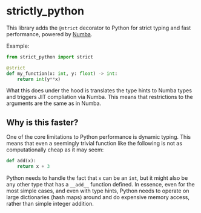 # strictly_python

This library adds the `@strict` decorator to Python for strict typing
and fast performance, powered by [Numba](https://numba.pydata.org/).

Example:
```python
from strict_python import strict

@strict
def my_function(x: int, y: float) -> int:
    return int(y**x)
```

What this does under the hood is translates the type hints to Numba
types and triggers JIT compliation via Numba.
This means that restrictions to the arguments are the same as in Numba.

## Why is this faster?

One of the core limitations to Python performance is dynamic typing.
This means that even a seemingly trivial function like the following
is not as computationally cheap as it may seem:
```python
def add(x):
    return x + 3
```

Python needs to handle the fact that `x` can be an `int`, but it might
also be any other type that has a `__add__` function defined. In essence,
even for the most simple cases, and even with type hints, Python needs to
operate on large dictionaries (hash maps) around and do expensive memory
access, rather than simple integer addition.